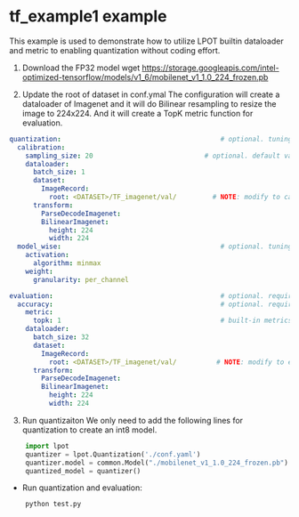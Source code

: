 tf_example1 example
=====================
This example is used to demonstrate how to utilize LPOT builtin dataloader and metric to enabling quantization without coding effort.

1. Download the FP32 model
wget https://storage.googleapis.com/intel-optimized-tensorflow/models/v1_6/mobilenet_v1_1.0_224_frozen.pb

2. Update the root of dataset in conf.ymal
The configuration will create a dataloader of Imagenet and it will do Bilinear resampling to resize the image to 224x224. And it will create a TopK metric function for evaluation.   
```yaml
quantization:                                        # optional. tuning constraints on model-wise for advance user to reduce tuning space.
  calibration:
    sampling_size: 20                            # optional. default value is the size of whole dataset. used to set how many portions of calibration dataset is used. exclusive with iterations field.
    dataloader:
      batch_size: 1
      dataset:
        ImageRecord:
          root: <DATASET>/TF_imagenet/val/         # NOTE: modify to calibration dataset location if needed
      transform:
        ParseDecodeImagenet:
        BilinearImagenet: 
          height: 224
          width: 224
  model_wise:                                        # optional. tuning constraints on model-wise for advance user to reduce tuning space.
    activation:
      algorithm: minmax
    weight:
      granularity: per_channel

evaluation:                                          # optional. required if user doesn't provide eval_func in lpot.Quantization.
  accuracy:                                          # optional. required if user doesn't provide eval_func in lpot.Quantization.
    metric:
      topk: 1                                        # built-in metrics are topk, map, f1, allow user to register new metric.
    dataloader:
      batch_size: 32
      dataset:
        ImageRecord:
          root: <DATASET>/TF_imagenet/val/          # NOTE: modify to evaluation dataset location if needed
      transform:
        ParseDecodeImagenet:
        BilinearImagenet: 
          height: 224
          width: 224

```

3. Run quantizaiton
We only need to add the following lines for quantization to create an int8 model.
```python
    import lpot
    quantizer = lpot.Quantization('./conf.yaml')
    quantizer.model = common.Model("./mobilenet_v1_1.0_224_frozen.pb")
    quantized_model = quantizer()
```
* Run quantization and evaluation:
```shell
    python test.py
``` 

